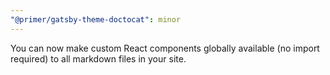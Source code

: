```yaml
---
"@primer/gatsby-theme-doctocat": minor
---
```


You can now make custom React components globally available (no import required) to all markdown files in your site.
